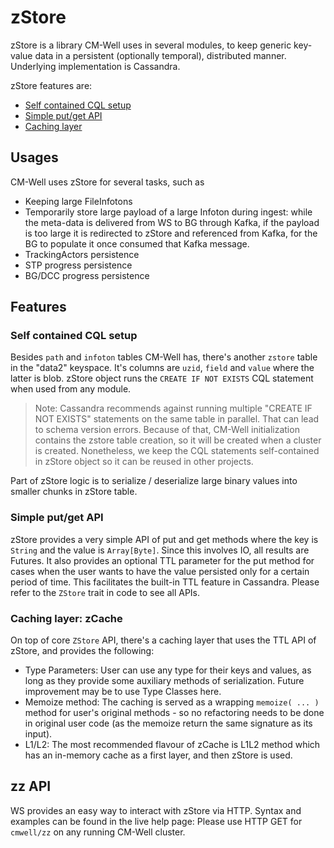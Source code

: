 # zStore

zStore is a library CM-Well uses in several modules, to keep generic key-value data in a persistent (optionally temporal), distributed manner. Underlying implementation is Cassandra.

zStore features are:
- [Self contained CQL setup](#Self-contained-CQL-setup)
- [Simple put/get API](#Simple-putget-API)
- [Caching layer](#Caching-layer-zCache)

## Usages
CM-Well uses zStore for several tasks, such as
- Keeping large FileInfotons
- Temporarily store large payload of a large Infoton during ingest: while the meta-data is delivered from WS to BG through Kafka, if the payload is too large it is redirected to zStore and referenced from Kafka, for the BG to populate it once consumed that Kafka message.
- TrackingActors persistence
- STP progress persistence
- BG/DCC progress persistence 

## Features

### Self contained CQL setup
Besides `path` and `infoton` tables CM-Well has, there's another `zstore` table in the "data2" keyspace. It's columns are `uzid`, `field` and `value` where the latter is blob. zStore object runs the `CREATE IF NOT EXISTS` CQL statement when used from any module. 

> Note: Cassandra recommends against running multiple "CREATE IF NOT EXISTS" statements on the same table in parallel. That can lead to schema version errors. Because of that, CM-Well initialization contains the zstore table creation, so it will be created when a cluster is created. Nonetheless, we keep the CQL statements self-contained in zStore object so it can be reused in other projects.   

Part of zStore logic is to serialize / deserialize large binary values into smaller chunks in zStore table. 

### Simple put/get API
zStore provides a very simple API of put and get methods where the key is `String` and the value is `Array[Byte]`. Since this involves IO, all results are Futures. It also provides an optional TTL parameter for the put method for cases when the user wants to have the value persisted only for a certain period of time. This facilitates the built-in TTL feature in Cassandra. Please refer to the `ZStore` trait in code to see all APIs. 


### Caching layer: zCache
On top of core `ZStore` API, there's a caching layer that uses the TTL API of zStore, and provides the following:
- Type Parameters: User can use any type for their keys and values, as long as they provide some auxiliary methods of serialization. Future improvement may be to use Type Classes here.
- Memoize method: The caching is served as a wrapping `memoize( ... )` method for user's original methods - so no refactoring needs to be done in original user code (as the memoize return the same signature as its input).
- L1/L2: The most recommended flavour of zCache is L1L2 method which has an in-memory cache as a first layer, and then zStore is used.    

## zz API
WS provides an easy way to interact with zStore via HTTP. Syntax and examples can be found in the live help page: Please use HTTP GET for `cmwell/zz` on any running CM-Well cluster.